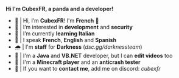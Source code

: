 **Hi I'm CubexFR, a panda and a developer!**

- 👋 | Hi, I’m **CubexFR**! I'm **French** 🥐
- 👀 | I’m interested in **development** and **security**
- 🍕 | I’m currently **learning Italian**
- 💭 | I speak **French**, **English** and **Spanish**
- 🌧️ | I'm **staff** for **Darkness** (*dsc.gg/darknessteam*)
- 💎 | I'm a **Java** and **VB.NET** developer, but I can **edit videos** too
- 🧊 | I'm a **Minecraft player** and an **anticrash tester**
- 📨 | If you want to **contact me**, add me on discord: *cubexfr*
